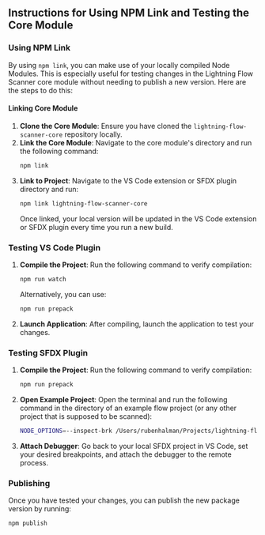 ## Instructions for Using NPM Link and Testing the Core Module

### Using NPM Link
By using `npm link`, you can make use of your locally compiled Node Modules. This is especially useful for testing changes in the Lightning Flow Scanner core module without needing to publish a new version. Here are the steps to do this:

#### Linking Core Module
1. **Clone the Core Module**: Ensure you have cloned the `lightning-flow-scanner-core` repository locally.
2. **Link the Core Module**: Navigate to the core module's directory and run the following command:
    ```bash
    npm link
    ```
3. **Link to Project**: Navigate to the VS Code extension or SFDX plugin directory and run:
    ```bash
    npm link lightning-flow-scanner-core
    ```
    Once linked, your local version will be updated in the VS Code extension or SFDX plugin every time you run a new build.



### Testing VS Code Plugin
1. **Compile the Project**: Run the following command to verify compilation:
    ```bash
    npm run watch
    ```
    Alternatively, you can use:
    ```bash
    npm run prepack
    ```
2. **Launch Application**: After compiling, launch the application to test your changes.

### Testing SFDX Plugin
1. **Compile the Project**: Run the following command to verify compilation:
    ```bash
    npm run prepack
    ```

1. **Open Example Project**: Open the terminal and run the following command in the directory of an example flow project (or any other project that is supposed to be scanned):
    ```bash
    NODE_OPTIONS=--inspect-brk /Users/rubenhalman/Projects/lightning-flow-scanner-sfdx/bin/run flow:scan
    ```
2. **Attach Debugger**: Go back to your local SFDX project in VS Code, set your desired breakpoints, and attach the debugger to the remote process.

### Publishing
Once you have tested your changes, you can publish the new package version by running:
```bash
npm publish
